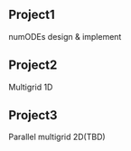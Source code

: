 ## Project1
numODEs design & implement
## Project2
Multigrid 1D
## Project3
Parallel multigrid 2D(TBD)